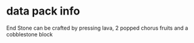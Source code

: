 # data pack info
End Stone can be crafted by pressing lava, 2 popped chorus fruits and a cobblestone block
